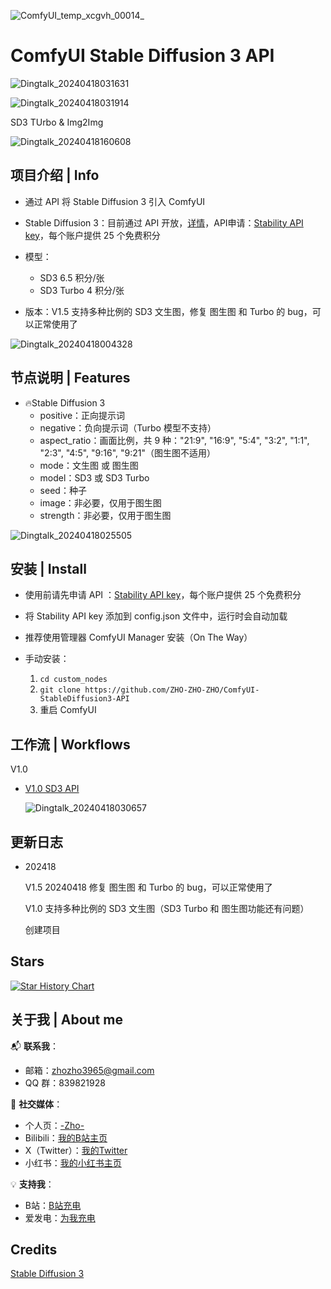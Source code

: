 
![ComfyUI_temp_xcgvh_00014_](https://github.com/ZHO-ZHO-ZHO/ComfyUI-StableDiffusion3-API/assets/140084057/39a8e52b-0df3-462a-b2e5-2bcae481f8ea)


# ComfyUI Stable Diffusion 3 API

<!---
![Dingtalk_20240418023810](https://github.com/ZHO-ZHO-ZHO/ComfyUI-StableDiffusion3-API/assets/140084057/071031e5-0a53-4257-adf1-ed61e80fa9f6)
--->

![Dingtalk_20240418031631](https://github.com/ZHO-ZHO-ZHO/ComfyUI-StableDiffusion3-API/assets/140084057/3c3f9b8a-c219-47c4-88d3-b52cece676da)

![Dingtalk_20240418031914](https://github.com/ZHO-ZHO-ZHO/ComfyUI-StableDiffusion3-API/assets/140084057/8b85f15c-b3f6-421a-831e-e05fccc097a6)

SD3 TUrbo & Img2Img

![Dingtalk_20240418160608](https://github.com/ZHO-ZHO-ZHO/ComfyUI-StableDiffusion3-API/assets/140084057/6c030471-5570-42d9-9931-c1455d7313b2)



## 项目介绍 | Info

- 通过 API 将 Stable Diffusion 3 引入 ComfyUI

- Stable Diffusion 3：目前通过 API 开放，[详情](https://stability.ai/news/stable-diffusion-3-api?utm_source=twitter&utm_medium=website&utm_campaign=blog)，API申请：[Stability API key](https://platform.stability.ai/account/keys)，每个账户提供 25 个免费积分

- 模型：
   - SD3 6.5 积分/张
   - SD3 Turbo 4 积分/张 
  
- 版本：V1.5 支持多种比例的 SD3 文生图，修复 图生图 和 Turbo 的 bug，可以正常使用了


![Dingtalk_20240418004328](https://github.com/ZHO-ZHO-ZHO/ComfyUI-StableDiffusion3-API/assets/140084057/89952a6b-b46b-419b-a429-2771621998a7)


## 节点说明 | Features

- 🔥Stable Diffusion 3
    - positive：正向提示词
    - negative：负向提示词（Turbo 模型不支持）
    - aspect_ratio：画面比例，共 9 种："21:9", "16:9", "5:4", "3:2", "1:1", "2:3", "4:5", "9:16", "9:21"（图生图不适用）
    - mode：文生图 或 图生图
    - model：SD3 或 SD3 Turbo
    - seed：种子
    - image：非必要，仅用于图生图
    - strength：非必要，仅用于图生图
    
![Dingtalk_20240418025505](https://github.com/ZHO-ZHO-ZHO/ComfyUI-StableDiffusion3-API/assets/140084057/47b122f9-3864-47fe-ae34-f2a25275a701)


## 安装 | Install

- 使用前请先申请 API ：[Stability API key](https://platform.stability.ai/account/keys)，每个账户提供 25 个免费积分

- 将 Stability API key 添加到 config.json 文件中，运行时会自动加载

- 推荐使用管理器 ComfyUI Manager 安装（On The Way）

- 手动安装：
    1. `cd custom_nodes`
    2. `git clone https://github.com/ZHO-ZHO-ZHO/ComfyUI-StableDiffusion3-API`
    3. 重启 ComfyUI


## 工作流 | Workflows

V1.0

  - [V1.0 SD3 API]()

    ![Dingtalk_20240418030657](https://github.com/ZHO-ZHO-ZHO/ComfyUI-StableDiffusion3-API/assets/140084057/c8c1f265-7f59-430d-ac00-0713019cbe44)
    <!---
    ![Dingtalk_20240418025716](https://github.com/ZHO-ZHO-ZHO/ComfyUI-StableDiffusion3-API/assets/140084057/833519ff-9480-4802-a43b-fa9a835fa7ef)
    --->



## 更新日志

- 202418
  
  V1.5 20240418 修复 图生图 和 Turbo 的 bug，可以正常使用了

  V1.0 支持多种比例的 SD3 文生图（SD3 Turbo 和 图生图功能还有问题） 

  创建项目
  


## Stars 

[![Star History Chart](https://api.star-history.com/svg?repos=ZHO-ZHO-ZHO/ComfyUI-StableDiffusion3-API&type=Date)](https://star-history.com/#ZHO-ZHO-ZHO/ComfyUI-StableDiffusion3-API&Date)


## 关于我 | About me

📬 **联系我**：
- 邮箱：zhozho3965@gmail.com
- QQ 群：839821928

🔗 **社交媒体**：
- 个人页：[-Zho-](https://jike.city/zho)
- Bilibili：[我的B站主页](https://space.bilibili.com/484366804)
- X（Twitter）：[我的Twitter](https://twitter.com/ZHOZHO672070)
- 小红书：[我的小红书主页](https://www.xiaohongshu.com/user/profile/63f11530000000001001e0c8?xhsshare=CopyLink&appuid=63f11530000000001001e0c8&apptime=1690528872)

💡 **支持我**：
- B站：[B站充电](https://space.bilibili.com/484366804)
- 爱发电：[为我充电](https://afdian.net/a/ZHOZHO)


## Credits

[Stable Diffusion 3](https://stability.ai/news/stable-diffusion-3-api?utm_source=twitter&utm_medium=website&utm_campaign=blog)
